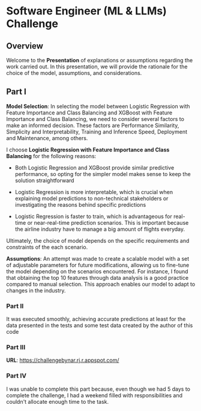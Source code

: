 # Software Engineer (ML & LLMs) Challenge

## Overview

Welcome to the **Presentation**  of explanations or assumptions regarding the work carried out. In this presentation, we will provide the rationale for the choice of the model, assumptions, and considerations.

## Part I

**Model Selection**: In selecting the model between Logistic Regression with Feature Importance and Class Balancing and XGBoost with Feature Importance and Class Balancing, we need to consider several factors to make an informed decision. These factors are Performance Similarity, Simplicity and Interpretability, Training and Inference Speed, Deployment and Maintenance, among others.

I choose **Logistic Regression with Feature Importance and Class Balancing** for the following reasons:

- Both Logistic Regression and XGBoost provide similar predictive performance, so opting for the simpler model makes sense to keep the solution straightforward

- Logistic Regression is more interpretable, which is crucial when explaining model predictions to non-technical stakeholders or investigating the reasons behind specific predictions

- Logistic Regression is faster to train, which is advantageous for real-time or near-real-time prediction scenarios. This is important because the airline industry have to manage a big amount of flights everyday.

Ultimately, the choice of model depends on the specific requirements and constraints of the each scenario.

**Assumptions**: An attempt was made to create a scalable model with a set of adjustable parameters for future modifications, allowing us to fine-tune the model depending on the scenarios encountered. For instance, I found that obtaining the top 10 features through data analysis is a good practice compared to manual selection. This approach enables our model to adapt to changes in the industry.

### Part II

It was executed smoothly, achieving accurate predictions at least for the data presented in the tests and some test data created by the author of this code

### Part III

**URL**: https://challengebynar.rj.r.appspot.com/

### Part IV

I was unable to complete this part because, even though we had 5 days to complete the challenge, I had a weekend filled with responsibilities and couldn't allocate enough time to the task.